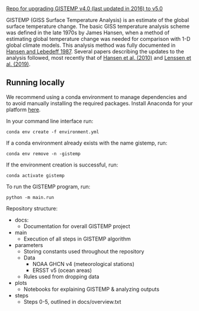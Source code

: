<u>Repo for upgrading GISTEMP v4.0 (last updated in 2016) to v5.0</u>

GISTEMP (GISS Surface Temperature Analysis) is an estimate of the global surface temperature change. The basic GISS temperature analysis scheme was defined in the late 1970s by James Hansen, when a method of estimating global temperature change was needed for comparison with 1-D global climate models. This analysis method was fully documented in [Hansen and Lebedeff 1987](https://pubs.giss.nasa.gov/abs/ha00700d.html). Several papers describing the updates to the analysis followed, most recently that of [Hansen et al. (2010)](https://pubs.giss.nasa.gov/abs/ha00510u.html) and [Lenssen et al. (2019)](https://pubs.giss.nasa.gov/abs/le05800h.html).

## Running locally
We recommend using a conda environment to manage dependencies and to avoid manually installing the required packages. Install Anaconda for your platform [here](https://docs.anaconda.com/anaconda/install/).

In your command line interface run: 

```conda env create -f environment.yml```

If a conda environment already exists with the name gistemp, run:

```conda env remove -n -gistemp```

If the environment creation is successful, run:

```conda activate gistemp```

To run the GISTEMP program, run:

```python -m main.run```

Repository structure:
* docs:
    * Documentation for overall GISTEMP project
* main
    * Execution of all steps in GISTEMP algorithm
* parameters
    * Storing constants used throughout the repository
    * Data
        * NOAA GHCN v4 (meteorological stations)
        * ERSST v5 (ocean areas)
    * Rules used from dropping data
* plots
    * Notebooks for explaining GISTEMP & analyzing outputs
* steps
    * Steps 0-5, outlined in docs/overview.txt
